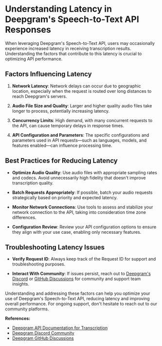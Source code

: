 # Understanding Latency in Deepgram's Speech-to-Text API Responses

When leveraging Deepgram's Speech-to-Text API, users may occasionally experience increased latency in receiving transcription results. Understanding the factors that contribute to this latency is crucial to optimizing API performance.

## Factors Influencing Latency

1. **Network Latency**: Network delays can occur due to geographic location, especially when the request is routed over long distances to reach Deepgram's servers. 

2. **Audio File Size and Quality**: Larger and higher quality audio files take longer to process, potentially increasing latency.

3. **Concurrency Limits**: High demand, with many concurrent requests to the API, can cause temporary delays in response times.

4. **API Configuration and Parameters**: The specific configurations and parameters used in API requests—such as languages, models, and features enabled—can influence processing time.

## Best Practices for Reducing Latency

- **Optimize Audio Quality**: Use audio files with appropriate sampling rates and codecs. Avoid unnecessarily high fidelity that doesn't improve transcription quality.

- **Batch Requests Appropriately**: If possible, batch your audio requests strategically based on priority and expected latency.

- **Monitor Network Connections**: Use tools to assess and stabilize your network connection to the API, taking into consideration time zone differences.

- **Configuration Review**: Review your API configuration options to ensure they align with your use case, enabling only necessary features.

## Troubleshooting Latency Issues

- **Verify Request ID**: Always keep track of the Request ID for support and troubleshooting purposes.

- **Interact With Community**: If issues persist, reach out to [Deepgram's Discord](https://discord.gg/deepgram) or [GitHub Discussions](https://github.com/orgs/deepgram/discussions) for community and support team insights.

Understanding and addressing these factors can help you optimize your use of Deepgram's Speech-to-Text API, reducing latency and improving overall performance. For ongoing support, don't hesitate to reach out to our community platforms.

**References:**
- [Deepgram API Documentation for Transcription](https://developers.deepgram.com/docs/getting-started-with-pre-recorded-audio)  
- [Deepgram Discord Community](https://discord.gg/deepgram)  
- [Deepgram GitHub Discussions](https://github.com/orgs/deepgram/discussions)
